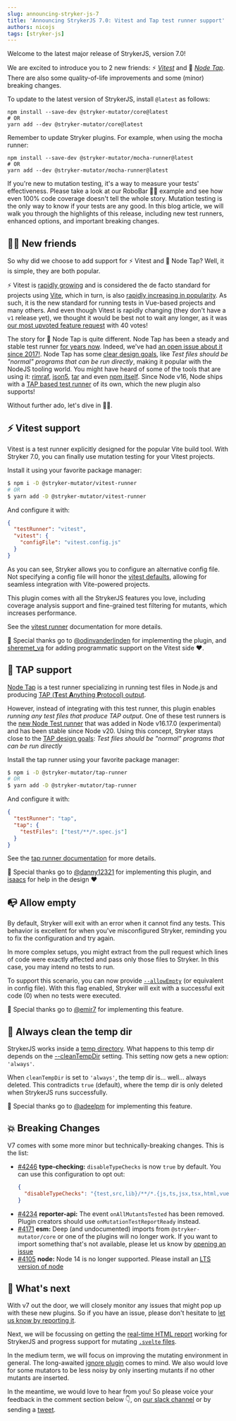 ```yaml
---
slug: announcing-stryker-js-7
title: 'Announcing StrykerJS 7.0: Vitest and Tap test runner support'
authors: nicojs
tags: [stryker-js]
---
```


Welcome to the latest major release of StrykerJS, version 7.0!

We are excited to introduce you to 2 new friends: ⚡ _[Vitest](https://vitest.dev/)_ and 📼 [_Node Tap_](https://node-tap.org/). There are also some quality-of-life improvements and some (minor) breaking changes.

<!-- truncate -->

To update to the latest version of StrykerJS, install `@latest` as follows:

```shell
npm install --save-dev @stryker-mutator/core@latest
# OR
yarn add --dev @stryker-mutator/core@latest
```

Remember to update Stryker plugins. For example, when using the mocha runner:

```shell
npm install --save-dev @stryker-mutator/mocha-runner@latest
# OR
yarn add --dev @stryker-mutator/mocha-runner@latest
```

If you're new to mutation testing, it's a way to measure your tests' effectiveness. Please take a look at our RoboBar 🤖🍷 example and see how even 100% code coverage doesn't tell the whole story. Mutation testing is the only way to know if your tests are any good.
In this blog article, we will walk you through the highlights of this release, including new test runners, enhanced options, and important breaking changes.

## 👩‍👦 New friends

So why did we choose to add support for ⚡ Vitest and 📼 Node Tap? Well, it is simple, they are both popular.

⚡ Vitest is [rapidly growing](https://npm-stat.com/charts.html?package=vitest&from=2022-01-01) and is considered the de facto standard for projects using [Vite](https://vitejs.dev/), which in turn, is also [rapidly increasing in popularity](https://npm-stat.com/charts.html?package=vite&from=2021-01-01). As such, it is the new standard for running tests in Vue-based projects and many others. And even though Vitest is rapidly changing (they don't have a `v1` release yet), we thought it would be best not to wait any longer, as it was [our most upvoted feature request](https://github.com/stryker-mutator/stryker-js/issues/3465) with 40 votes!

The story for 📼 Node Tap is quite different. Node Tap has been a steady and stable test runner [for years now](https://npm-stat.com/charts.html?package=tap&from=2020-01-01). Indeed, we've had [an open issue about it since 2017!](https://github.com/stryker-mutator/stryker-js/issues/325). Node Tap has some [clear design goals](https://node-tap.org/#why-tap), like _Test files should be "normal" programs that can be run directly_, making it popular with the NodeJS tooling world. You might have heard of some of the tools that are using it: [rimraf](https://github.com/isaacs/rimraf), [json5](https://www.npmjs.com/package/json5), [tar](https://www.npmjs.com/package/tar) and even [npm itself](https://github.com/npm/cli). Since Node v16, Node ships with a [TAP based test runner](https://nodejs.org/api/test.html) of its own, which the new plugin also supports!

Without further ado, let's dive in 🏊‍♂️.

## ⚡ Vitest support

Vitest is a test runner explicitly designed for the popular Vite build tool. With Stryker 7.0, you can finally use mutation testing for your Vitest projects.

Install it using your favorite package manager:

```bash
$ npm i -D @stryker-mutator/vitest-runner
# OR
$ yarn add -D @stryker-mutator/vitest-runner
```

And configure it with:

```json
{
  "testRunner": "vitest",
  "vitest": {
    "configFile": "vitest.config.js"
  }
}
```

As you can see, Stryker allows you to configure an alternative config file. Not specifying a config file will honor the [vitest defaults](https://vitest.dev/config/), allowing for seamless integration with Vite-powered projects.

This plugin comes with all the StrykerJS features you love, including coverage analysis support and fine-grained test filtering for mutants, which increases performance.

See the [vitest runner](/docs/stryker-js/vitest-runner) documentation for more details.

💐 Special thanks go to [@odinvanderlinden](https://github.com/odinvanderlinden) for implementing the plugin, and [sheremet_va](https://twitter.com/sheremet_va) for adding programmatic support on the Vitest side ❤.

## 📼 TAP support

[Node Tap](https://node-tap.org) is a test runner specializing in running test files in Node.js and producing [TAP (**T**est **A**nything **P**rotocol) output](https://en.wikipedia.org/wiki/Test_Anything_Protocol).

However, instead of integrating with this test runner, this plugin enables _running any test files that produce TAP output_. One of these test runners is the [new Node Test runner](https://nodejs.org/api/test.html) that was added in Node v16.17.0 (experimental) and has been stable since Node v20. Using this concept, Stryker stays close to the [TAP design goals](https://node-tap.org/#why-tap): _Test files should be "normal" programs that can be run directly_

Install the tap runner using your favorite package manager:

```bash
$ npm i -D @stryker-mutator/tap-runner
# OR
$ yarn add -D @stryker-mutator/tap-runner
```

And configure it with:

```json
{
  "testRunner": "tap",
  "tap": {
    "testFiles": ["test/**/*.spec.js"]
  }
}
```

See the [tap runner documentation](/docs/stryker-js/tap-runner) for more details.

💐 Special thanks go to [@danny12321](https://github.com/danny12321) for implementing this plugin, and [isaacs](https://github.com/isaacs) for help in the design ❤

## 📭 Allow empty

By default, Stryker will exit with an error when it cannot find any tests. This behavior is excellent for when you've misconfigured Stryker, reminding you to fix the configuration and try again.

In more complex setups, you might extract from the pull request which lines of code were exactly affected and pass only those files to Stryker. In this case, you may intend no tests to run.

To support this scenario, you can now provide [`--allowEmpty`](/docs/stryker-js/configuration/#allowempty-boolean) (or equivalent in config file). With this flag enabled, Stryker will exit with a successful exit code (0) when no tests were executed.

💐 Special thanks go to [@emir7](https://github.com/emir7) for implementing this feature.

## 🧹 Always clean the temp dir

StrykerJS works inside a [temp directory](/docs/stryker-js/configuration/#tempdirname-string). What happens to this temp dir depends on the [--cleanTempDir](/docs/stryker-js/configuration/#cleantempdir-boolean--always) setting. This setting now gets a new option: `'always'`.

When `cleanTempDir` is set to `'always'`, the temp dir is... well... always deleted. This contradicts `true` (default), where the temp dir is only deleted when StrykerJS runs successfully.

💐 Special thanks go to [@adeelpm](https://github.com/adeelpm) for implementing this feature.

## 💥 Breaking Changes

V7 comes with some more minor but technically-breaking changes. This is the list:

- [#4246](https://github.com/stryker-mutator/stryker-js/issues/4246) **type-checking:** `disableTypeChecks` is now `true` by default. You can use this configuration to opt out:
  ```json
  {
    "disableTypeChecks": "{test,src,lib}/**/*.{js,ts,jsx,tsx,html,vue,cts,mts}"
  }
  ```
- [#4234](https://github.com/stryker-mutator/stryker-js/issues/4234) **reporter-api:** The event `onAllMutantsTested` has been removed. Plugin creators should use `onMutationTestReportReady` instead.
- [#4171](https://github.com/stryker-mutator/stryker-js/issues/4171) **esm:** Deep (and undocumented) imports from `@stryker-mutator/core` or one of the plugins will no longer work. If you want to import something that's not available, please let us know by [opening an issue](https://github.com/stryker-mutator/stryker-js/issues/new/choose)
- [#4105](https://github.com/stryker-mutator/stryker-js/issues/4105) **node:** Node 14 is no longer supported. Please install an [LTS version of node](https://nodejs.org)

## 🔮 What's next

With v7 out the door, we will closely monitor any issues that might pop up with these new plugins. So if you have an issue, please don't hesitate to [let us know by reporting it](https://github.com/stryker-mutator/stryker-js/issues/new?assignees=&labels=%F0%9F%90%9B+Bug&projects=&template=bug_report.md&title=).

Next, we will be focussing on getting the [real-time HTML report](/blog/announcing-realtime-reporting-for-stryker) working for StrykerJS and progress support for mutating [`.svelte` files](https://github.com/stryker-mutator/stryker-js/pull/3929).

In the medium term, we will focus on improving the mutating environment in general. The long-awaited [ignore plugin](https://github.com/stryker-mutator/stryker-js/issues/3229) comes to mind. We also would love for some mutators to be less noisy by only inserting mutants if no other mutants are inserted.

In the meantime, we would love to hear from you! So please voice your feedback in the comment section below 👇, on [our slack channel](https://join.slack.com/t/stryker-mutator/shared_invite/enQtOTUyMTYyNTg1NDQ0LTU4ODNmZDlmN2I3MmEyMTVhYjZlYmJkOThlNTY3NTM1M2QxYmM5YTM3ODQxYmJjY2YyYzllM2RkMmM1NjNjZjM) or by sending a [tweet](https://twitter.com/stryker_mutator/).
